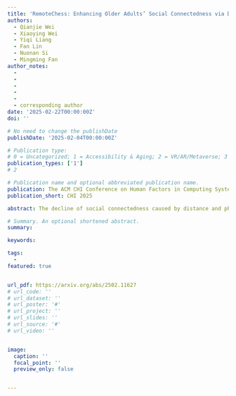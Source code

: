 ```yaml
---
title: 'RemoteChess: Enhancing Older Adults’ Social Connectedness via Designing a Virtual Reality Chinese Chess (Xiangqi) Community'
authors:
  - Qianjie Wei
  - Xiaoying Wei
  - Yiqi Liang
  - Fan Lin
  - Nuonan Si
  - Mingming Fan
author_notes:
  -
  -
  -
  -
  -
  - corresponding author
date: '2025-02-22T00:00:00Z'
doi: ''

# No need to change the publishDate 
publishDate: '2025-02-04T00:00:00Z'

# Publication type: 
# 0 = Uncategorized; 1 = Accessibility & Aging; 2 = VR/AR/Metaverse; 3 = Human-AI Collaboration; 4 = UX Methodology; 5 = Social Computing; 6 = Sensing;  7 = Thesis; 8 = Patent
publication_types: ['1']
# 2

# Publication name and optional abbreviated publication name.
publication: The ACM CHI Conference on Human Factors in Computing Systems 2025
publication_short: CHI 2025

abstract: The decline of social connectedness caused by distance and physical limitations severely affects older adults' well-being and mental health. While virtual reality (VR) is promising for older adults to socialize remotely, existing social VR designs primarily focus on verbal communication (e.g., reminiscent, chat). Actively engaging in shared activities is also an important aspect of social connection. We designed RemoteChess, which constructs a social community and a culturally relevant activity (i.e., Chinese chess) for older adults to play while engaging in social interaction. We conducted a user study with groups of older adults interacting with each other through RemoteChess. Our findings indicate that RemoteChess enhanced participants' social connectedness by offering familiar environments, culturally relevant social catalysts, and asymmetric interactions. We further discussed design guidelines for designing culturally relevant social activities in VR to promote social connectedness for older adults.

# Summary. An optional shortened abstract.
summary: 

keywords: 

tags:
  - 
featured: true


url_pdf: https://arxiv.org/abs/2502.11627
# url_code: ''
# url_dataset: ''
# url_poster: '#'
# url_project: ''
# url_slides: ''
# url_source: '#'
# url_video: ''


image:
  caption: ''
  focal_point: ''
  preview_only: false


---
```


<!-- put your youtube/vimeo video ID here if possible -->
<!-- {{< bilibili BV1nA411z7RZ >}} -->



